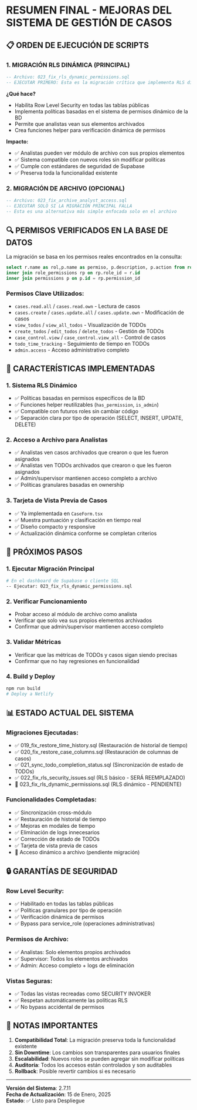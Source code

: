 # RESUMEN FINAL - MEJORAS DEL SISTEMA DE GESTIÓN DE CASOS

## 📋 ORDEN DE EJECUCIÓN DE SCRIPTS

### 1. MIGRACIÓN RLS DINÁMICA (PRINCIPAL)
```sql
-- Archivo: 023_fix_rls_dynamic_permissions.sql
-- EJECUTAR PRIMERO: Esta es la migración crítica que implementa RLS dinámico
```

**¿Qué hace?**
- Habilita Row Level Security en todas las tablas públicas
- Implementa políticas basadas en el sistema de permisos dinámico de la BD
- Permite que analistas vean sus elementos archivados
- Crea funciones helper para verificación dinámica de permisos

**Impacto:**
- ✅ Analistas pueden ver módulo de archivo con sus propios elementos
- ✅ Sistema compatible con nuevos roles sin modificar políticas
- ✅ Cumple con estándares de seguridad de Supabase
- ✅ Preserva toda la funcionalidad existente

### 2. MIGRACIÓN DE ARCHIVO (OPCIONAL)
```sql
-- Archivo: 023_fix_archive_analyst_access.sql  
-- EJECUTAR SOLO SI LA MIGRACIÓN PRINCIPAL FALLA
-- Esta es una alternativa más simple enfocada solo en el archivo
```

## 🔍 PERMISOS VERIFICADOS EN LA BASE DE DATOS

La migración se basa en los permisos reales encontrados en la consulta:
```sql
select r.name as rol,p.name as permiso, p.description, p.action from roles r
inner join role_permissions rp on rp.role_id = r.id
inner join permissions p on p.id = rp.permission_id
```

### Permisos Clave Utilizados:
- `cases.read.all` / `cases.read.own` - Lectura de casos
- `cases.create` / `cases.update.all` / `cases.update.own` - Modificación de casos
- `view_todos` / `view_all_todos` - Visualización de TODOs
- `create_todos` / `edit_todos` / `delete_todos` - Gestión de TODOs
- `case_control.view` / `case_control.view_all` - Control de casos
- `todo_time_tracking` - Seguimiento de tiempo en TODOs
- `admin.access` - Acceso administrativo completo

## 🎯 CARACTERÍSTICAS IMPLEMENTADAS

### 1. Sistema RLS Dinámico
- ✅ Políticas basadas en permisos específicos de la BD
- ✅ Funciones helper reutilizables (`has_permission`, `is_admin`)
- ✅ Compatible con futuros roles sin cambiar código
- ✅ Separación clara por tipo de operación (SELECT, INSERT, UPDATE, DELETE)

### 2. Acceso a Archivo para Analistas
- ✅ Analistas ven casos archivados que crearon o que les fueron asignados
- ✅ Analistas ven TODOs archivados que crearon o que les fueron asignados
- ✅ Admin/supervisor mantienen acceso completo a archivo
- ✅ Políticas granulares basadas en ownership

### 3. Tarjeta de Vista Previa de Casos
- ✅ Ya implementada en `CaseForm.tsx`
- ✅ Muestra puntuación y clasificación en tiempo real
- ✅ Diseño compacto y responsive
- ✅ Actualización dinámica conforme se completan criterios

## 🚀 PRÓXIMOS PASOS

### 1. Ejecutar Migración Principal
```bash
# En el dashboard de Supabase o cliente SQL
-- Ejecutar: 023_fix_rls_dynamic_permissions.sql
```

### 2. Verificar Funcionamiento
- Probar acceso al módulo de archivo como analista
- Verificar que solo vea sus propios elementos archivados
- Confirmar que admin/supervisor mantienen acceso completo

### 3. Validar Métricas
- Verificar que las métricas de TODOs y casos sigan siendo precisas
- Confirmar que no hay regresiones en funcionalidad

### 4. Build y Deploy
```bash
npm run build
# Deploy a Netlify
```

## 📊 ESTADO ACTUAL DEL SISTEMA

### Migraciones Ejecutadas:
- ✅ 019_fix_restore_time_history.sql (Restauración de historial de tiempo)
- ✅ 020_fix_restore_case_columns.sql (Restauración de columnas de casos)  
- ✅ 021_sync_todo_completion_status.sql (Sincronización de estado de TODOs)
- ✅ 022_fix_rls_security_issues.sql (RLS básico - SERÁ REEMPLAZADO)
- 🔄 023_fix_rls_dynamic_permissions.sql (RLS dinámico - PENDIENTE)

### Funcionalidades Completadas:
- ✅ Sincronización cross-módulo
- ✅ Restauración de historial de tiempo
- ✅ Mejoras en modales de tiempo
- ✅ Eliminación de logs innecesarios
- ✅ Corrección de estado de TODOs
- ✅ Tarjeta de vista previa de casos
- 🔄 Acceso dinámico a archivo (pendiente migración)

## 🔒 GARANTÍAS DE SEGURIDAD

### Row Level Security:
- ✅ Habilitado en todas las tablas públicas
- ✅ Políticas granulares por tipo de operación
- ✅ Verificación dinámica de permisos
- ✅ Bypass para service_role (operaciones administrativas)

### Permisos de Archivo:
- ✅ Analistas: Solo elementos propios archivados
- ✅ Supervisor: Todos los elementos archivados 
- ✅ Admin: Acceso completo + logs de eliminación

### Vistas Seguras:
- ✅ Todas las vistas recreadas como SECURITY INVOKER
- ✅ Respetan automáticamente las políticas RLS
- ✅ No bypass accidental de permisos

## 📝 NOTAS IMPORTANTES

1. **Compatibilidad Total**: La migración preserva toda la funcionalidad existente
2. **Sin Downtime**: Los cambios son transparentes para usuarios finales
3. **Escalabilidad**: Nuevos roles se pueden agregar sin modificar políticas
4. **Auditoría**: Todos los accesos están controlados y son auditables
5. **Rollback**: Posible revertir cambios si es necesario

---

**Versión del Sistema**: 2.7.11  
**Fecha de Actualización**: 15 de Enero, 2025  
**Estado**: ✅ Listo para Despliegue
